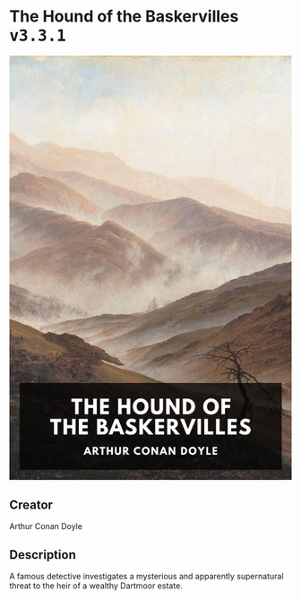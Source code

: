 
# The Hound of the Baskervilles <kbd>v3.3.1</kbd>

<center>
  <img src="./cover-1024.jpg"/>
</center>

## Creator
Arthur Conan Doyle

## Description
A famous detective investigates a mysterious and apparently supernatural threat to the heir of a wealthy Dartmoor estate.
